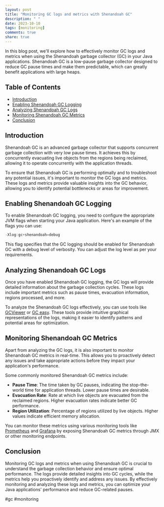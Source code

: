 ```yaml
---
layout: post
title: "Monitoring GC logs and metrics with Shenandoah GC"
description: " "
date: 2023-10-10
tags: [monitoring]
comments: true
share: true
---
```


In this blog post, we'll explore how to effectively monitor GC logs and metrics when using the Shenandoah garbage collector (GC) in your Java applications. Shenandoah GC is a low-pause garbage collector designed to reduce GC pause times and make them predictable, which can greatly benefit applications with large heaps.

## Table of Contents

- [Introduction](#introduction)
- [Enabling Shenandoah GC Logging](#enabling-shenandoah-gc-logging)
- [Analyzing Shenandoah GC Logs](#analyzing-shenandoah-gc-logs)
- [Monitoring Shenandoah GC Metrics](#monitoring-shenandoah-gc-metrics)
- [Conclusion](#conclusion)

## Introduction

Shenandoah GC is an advanced garbage collector that supports concurrent garbage collection with very low pause times. It achieves this by concurrently evacuating live objects from the regions being reclaimed, allowing it to operate concurrently with the application threads.

To ensure that Shenandoah GC is performing optimally and to troubleshoot any potential issues, it's important to monitor the GC logs and metrics. These logs and metrics provide valuable insights into the GC behavior, allowing you to identify potential bottlenecks or areas for improvement.

## Enabling Shenandoah GC Logging

To enable Shenandoah GC logging, you need to configure the appropriate JVM flags when starting your Java application. Here's an example of the flags you can use:

```java
-Xlog:gc+shenandoah=debug
```

This flag specifies that the GC logging should be enabled for Shenandoah GC with a debug level of verbosity. You can adjust the log level as per your requirements.

## Analyzing Shenandoah GC Logs

Once you have enabled Shenandoah GC logging, the GC logs will provide detailed information about the garbage collection cycles. These logs include important metrics such as pause times, evacuation information, regions processed, and more.

To analyze the Shenandoah GC logs effectively, you can use tools like [GCViewer](https://github.com/chewiebug/GCViewer) or [GC easy](https://gceasy.io/). These tools provide intuitive graphical representations of the logs, making it easier to identify patterns and potential areas for optimization.

## Monitoring Shenandoah GC Metrics

Apart from analyzing the GC logs, it is also important to monitor Shenandoah GC metrics in real-time. This allows you to proactively detect any issues and take appropriate actions before they impact your application's performance.

Some commonly monitored Shenandoah GC metrics include:

- **Pause Time**: The time taken by GC pauses, indicating the stop-the-world time for application threads. Lower pause times are desirable.
- **Evacuation Rate**: Rate at which live objects are evacuated from the reclaimed regions. Higher evacuation rates indicate better GC performance.
- **Region Utilization**: Percentage of regions utilized by live objects. Higher values indicate efficient memory allocation.

You can monitor these metrics using various monitoring tools like [Prometheus](https://prometheus.io/) and [Grafana](https://grafana.com/) by exposing Shenandoah GC metrics through JMX or other monitoring endpoints.

## Conclusion

Monitoring GC logs and metrics when using Shenandoah GC is crucial to understand the garbage collection behavior and ensure optimal performance. The logs provide detailed insights into GC cycles, while the metrics help you proactively identify and address any issues. By effectively monitoring and analyzing these logs and metrics, you can optimize your Java applications' performance and reduce GC-related pauses.

#gc #monitoring